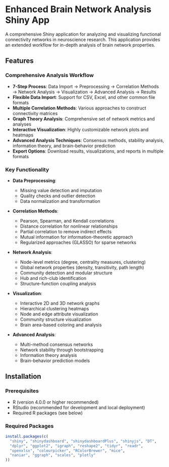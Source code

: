 # Enhanced Brain Network Analysis Shiny App

A comprehensive Shiny application for analyzing and visualizing functional connectivity networks in neuroscience research. This application provides an extended workflow for in-depth analysis of brain network properties.

## Features

### Comprehensive Analysis Workflow

- **7-Step Process**: Data Import → Preprocessing → Correlation Methods → Network Analysis → Visualization → Advanced Analysis → Results
- **Flexible Data Import**: Support for CSV, Excel, and other common file formats
- **Multiple Correlation Methods**: Various approaches to construct connectivity matrices
- **Graph Theory Analysis**: Comprehensive set of network metrics and analyses
- **Interactive Visualization**: Highly customizable network plots and heatmaps
- **Advanced Analysis Techniques**: Consensus methods, stability analysis, information theory, and brain-behavior prediction
- **Export Options**: Download results, visualizations, and reports in multiple formats

### Key Functionality

- **Data Preprocessing**:
  - Missing value detection and imputation
  - Quality checks and outlier detection
  - Data normalization and transformation

- **Correlation Methods**:
  - Pearson, Spearman, and Kendall correlations
  - Distance correlation for nonlinear relationships
  - Partial correlation to remove indirect effects
  - Mutual information for information-theoretic approach
  - Regularized approaches (GLASSO) for sparse networks

- **Network Analysis**:
  - Node-level metrics (degree, centrality measures, clustering)
  - Global network properties (density, transitivity, path length)
  - Community detection and modular structure
  - Hub and rich-club identification
  - Structure-function coupling analysis

- **Visualization**:
  - Interactive 2D and 3D network graphs
  - Hierarchical clustering heatmaps
  - Node and edge attribute visualization
  - Community structure visualization
  - Brain area-based coloring and analysis

- **Advanced Analysis**:
  - Multi-method consensus networks
  - Network stability through bootstrapping
  - Information theory analysis
  - Brain-behavior prediction models

## Installation

### Prerequisites

- R (version 4.0.0 or higher recommended)
- RStudio (recommended for development and local deployment)
- Required R packages (see below)

### Required Packages

```r
install.packages(c(
  "shiny", "shinydashboard", "shinydashboardPlus", "shinyjs", "DT", 
  "dplyr", "ggplot2", "igraph", "reshape2", "tidyr", "readr", 
  "openxlsx", "colourpicker", "RColorBrewer", "mice", 
  "naniar", "ggraph", "scales", "plotly"
))
